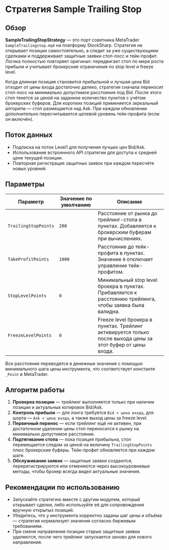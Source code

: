 # Стратегия Sample Trailing Stop

## Обзор

**SampleTrailingStopStrategy** — это порт советника MetaTrader `SampleTrailingstop.mq4` на платформу StockSharp. Стратегия не открывает позиции самостоятельно, а следит за уже существующими сделками и поддерживает защитные заявки стоп-лосс и тейк-профит. Логика полностью повторяет оригинал: передвигает стоп по мере роста прибыли и учитывает брокерские ограничения по stop level и freeze level.

Когда длинная позиция становится прибыльной и лучшая цена Bid отходит от цены входа достаточно далеко, стратегия сначала переносит стоп-лосс на минимально допустимое расстояние под Bid. После этого стоп тянется за ценой на заданное количество пунктов с учётом брокерских буферов. Для коротких позиций применяется зеркальный алгоритм — стоп размещается над Ask. При каждом обновлении дополнительно пересчитывается целевой уровень тейк-профита (если он включён).

## Поток данных

* Подписка на поток Level1 для получения лучших цен Bid/Ask.
* Использование встроенного API стратегии для доступа к средней цене текущей позиции.
* Повторная регистрация защитных заявок при каждом пересчёте новых уровней.

## Параметры

| Параметр | Значение по умолчанию | Описание |
|----------|-----------------------|----------|
| `TrailingStopPoints` | `200` | Расстояние от рынка до трейлинг-стопа в пунктах. Добавляется к брокерским буферам при вычислениях. |
| `TakeProfitPoints` | `1000` | Расстояние до тейк-профита в пунктах. Значение `0` отключает управление тейк-профитом. |
| `StopLevelPoints` | `0` | Минимальный stop level брокера в пунктах. Прибавляется к расстоянию трейлинга, чтобы заявка была валидна. |
| `FreezeLevelPoints` | `0` | Freeze level брокера в пунктах. Трейлинг активируется только после выхода цены за этот буфер от цены входа. |

Все расстояния переводятся в денежные значения с помощью минимального шага цены инструмента, что соответствует константе `_Point` в MetaTrader.

## Алгоритм работы

1. **Проверка позиции** — трейлинг выполняется только при наличии позиции и актуальных котировок Bid/Ask.
2. **Контроль прибыли** — для лонга требуется `Bid > цена входа`, для шорта — `Ask < цена входа`, а также выход цены за freeze level.
3. **Первичный перенос** — если трейлинг ещё не активен, при достаточном удалении цены стоп переносится к рынку на минимально допустимое расстояние.
4. **Подтягивание стопа** — пока позиция прибыльна, стоп перемещается следом за ценой на величину `TrailingStopPoints` плюс брокерские буферы. Тейк-профит обновляется при каждом шаге.
5. **Обслуживание заявок** — защитные заявки создаются, перерегистрируются или отменяются через высокоуровневые методы, чтобы брокер всегда видел актуальные значения.

## Рекомендации по использованию

* Запускайте стратегию вместе с другим модулем, который открывает сделки, либо используйте её для сопровождения вручную открытых позиций.
* Убедитесь, что у инструмента корректно заданы шаг цены и объёма — стратегия нормализует значения согласно биржевым требованиям.
* При смене направления позиции старые защитные заявки удаляются, после чего трейлинг запускается заново для нового направления.
